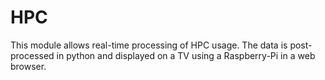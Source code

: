 # HPC

This module allows real-time processing of HPC usage. The data is post-processed in python and displayed on a TV using a Raspberry-Pi in a web browser.
